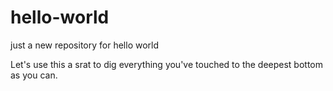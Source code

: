 # hello-world
just a new repository for hello world

Let's use this a srat to dig everything you've touched to the deepest bottom as you can.
